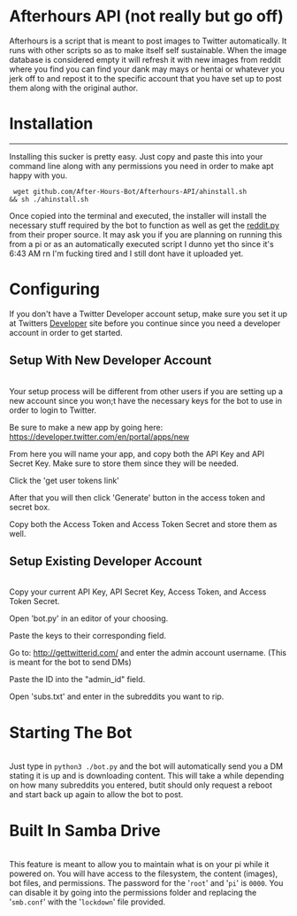 <h1>Afterhours API (not really but go off)</h1>
<body>
Afterhours is a script that is meant to post images to Twitter automatically. It runs with other scripts so as to make itself self sustainable. 
When the image database is considered empty it will refresh it with new images from reddit where you find you can find your dank may mays or 
hentai or whatever you jerk off to and repost it to the specific account that you have set up to post them along with the original author. 
<br>
<h1>Installation</h1>
<hr>
Installing this sucker is pretty easy. Just copy and paste this into your command line along with any permissions you need in order to make apt happy with you.

<code> wget github.com/After-Hours-Bot/Afterhours-API/ahinstall.sh && sh ./ahinstall.sh </code>

Once copied into the terminal and executed, the installer will install the necessary stuff required by the bot to function as well as get the <a href="https://github.com/thisisppn/reddit-media-downloader">reddit.py</a>
from their proper source. It may ask you if you are planning on running this from a pi or as an automatically executed script I dunno yet tho since it's 6:43 AM rn
I'm fucking tired and I still dont have it uploaded yet.

<h1> Configuring </h1>

If you don't have a Twitter Developer account setup, make sure you set it up at Twitters <a href="dev.twitter.com">Developer</a> site before you continue
since you need a developer account in order to get started.

<h2>Setup With New Developer Account</h2>
<br>
Your setup process will be different from other users if you are setting up a new account since you won;t have the necessary keys for the bot to use in order 
to login to Twitter.

Be sure to make a new app by going here:<a href="https://developer.twitter.com/en/portal/apps/new"> https://developer.twitter.com/en/portal/apps/new </a> 

From here you will name your app, and copy both the API Key and API Secret Key. Make sure to store them since they will be needed.

Click the 'get user tokens link'

After that you will then click 'Generate' button in the access token and secret box.

Copy both the Access Token and Access Token Secret and store them as well.

<h2>Setup Existing Developer Account</h2>
<br>
Copy your current API Key, API Secret Key, Access Token, and Access Token Secret.

Open 'bot.py' in an editor of your choosing.

Paste the keys to their corresponding field.

Go to: <a href="http://gettwitterid.com/">http://gettwitterid.com/</a> and enter the admin account username. (This is meant for the bot to send DMs)

Paste the ID into the "admin_id" field.

Open 'subs.txt' and enter in the subreddits you want to rip.

<h1>Starting The Bot</h1>
<br>
Just type in <code>python3 ./bot.py</code> and the bot will automatically send you a DM stating it is up and is downloading content. This will take a
while depending on how many subreddits you entered, butit  should only request a reboot and start back up again to allow the bot to post.


<h1>Built In Samba Drive</h1>
<br>
This feature is meant to allow you to maintain what is on your pi while it powered on. You will have access to the filesystem, the content (images), bot files, and permissions.
The password for the '<code>root</code>' and '<code>pi</code>' is <code>0000</code>. You can disable it by going into the permissions folder and replacing the '<code>smb.conf</code>' with the '<code>lockdown</code>' file provided.
